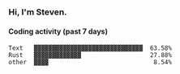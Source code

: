 ### Hi, I'm Steven.

#### Coding activity (past 7 days)
```
Text   ▓▓▓▓▓▓▓▓▓▓▓▓▓▓▓▓▓▓▓▓▓▓▓▓▓▓▓▓▓▓  63.58%
Rust   ▓▓▓▓▓▓▓▓▓▓▓▓▓                   27.88%
other  ▓▓▓▓                             8.54%
```
